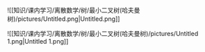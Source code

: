 ![[知识/课内学习/离散数学/树/最小二叉树(哈夫曼树)/pictures/Untitled.png|Untitled.png]]

![[知识/课内学习/离散数学/树/最小二叉树(哈夫曼树)/pictures/Untitled 1.png|Untitled 1.png]]